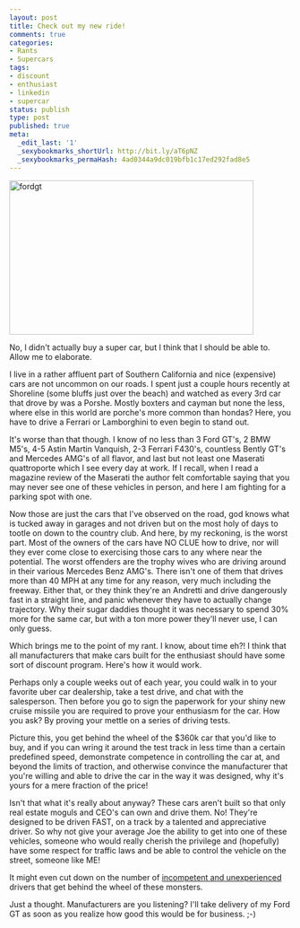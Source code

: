 ```yaml
---
layout: post
title: Check out my new ride!
comments: true
categories:
- Rants
- Supercars
tags:
- discount
- enthusiast
- linkedin
- supercar
status: publish
type: post
published: true
meta:
  _edit_last: '1'
  _sexybookmarks_shortUrl: http://bit.ly/aT6pNZ
  _sexybookmarks_permaHash: 4ad0344a9dc019bfb1c17ed292fad8e5
---
```

<img src="http://farm6.static.flickr.com/5016/5449168507_97423bc6a9_o.jpg" width="436" height="275" alt="fordgt" />

No, I didn't actually buy a super car, but I think that I should be able to.  Allow me to elaborate.

I live in a rather affluent part of Southern California and nice (expensive) cars are not uncommon on our roads.  I spent just a couple hours recently at Shoreline (some bluffs just over the beach) and watched as every 3rd car that drove by was a Porshe.  Mostly boxters and cayman but none the less, where else in this world are porche's more common than hondas?  Here, you have to drive a Ferrari or Lamborghini to even begin to stand out.

It's worse than that though.  I know of no less than 3 Ford GT's, 2 BMW M5's, 4-5 Astin Martin Vanquish, 2-3 Ferrari F430's, countless Bently GT's and Mercedes AMG's of all flavor, and last but not least one Maserati quattroporte which I see every day at work.  If I recall, when I read a magazine review of the Maserati the author felt comfortable saying that you may never see one of these vehicles in person, and here I am fighting for a parking spot with one.

Now those are just the cars that I've observed on the road, god knows what is tucked away in garages and not driven but on the most holy of days to tootle on down to the country club.  And here, by my reckoning, is the worst part.  Most of the owners of the cars have NO CLUE how to drive, nor will they ever come close to exercising those cars to any where near the potential.  The worst offenders are the trophy wives who are driving around in their various Mercedes Benz AMG's.  There isn't one of them that drives more than 40 MPH at any time for any reason, very much including the freeway.  Either that, or they think they're an Andretti and drive dangerously fast in a straight line, and panic whenever they have to actually change trajectory.  Why their sugar daddies thought it was necessary to spend 30% more for the same car, but with a ton more power they'll never use, I can only guess.

Which brings me to the point of my rant.  I know, about time eh?!  I think that all manufacturers that make cars built for the enthusiast should have some sort of discount program.  Here's how it would work.

Perhaps only a couple weeks out of each year, you could walk in to your favorite uber car dealership, take a test drive, and chat with the salesperson.  Then before you go to sign the paperwork for your shiny new cruise missile you are required to prove your enthusiasm for the car.  How you ask?  By proving your mettle on a series of driving tests.

Picture this, you get behind the wheel of the $360k car that you'd like to buy, and if you can wring it around the test track in less time than a certain predefined speed, demonstrate competence in controlling the car at, and beyond the limits of traction, and otherwise convince the manufacturer that you're willing and able to drive the car in the way it was designed, why it's yours for a mere fraction of the price!

Isn't that what it's really about anyway?  These cars aren't built so that only real estate moguls and CEO's can own and drive them.  No!  They're designed to be driven FAST, on a track by a talented and appreciative driver.  So why not give your average Joe the ability to get into one of these vehicles, someone who would really cherish the privilege and (hopefully) have some respect for traffic laws and be able to control the vehicle on the street, someone like ME!

It might even cut down on the number of <a href=http://blog.ryangeyer.com/blog/2008/03/05/with-great-power-comes/>incompetent and unexperienced</a> drivers that get behind the wheel of these monsters.

Just a thought.  Manufacturers are you listening?  I'll take delivery of my Ford GT as soon as you realize how good this would be for business.  ;-)
